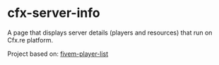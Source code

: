 # cfx-server-info
 A page that displays server details (players and resources) that run on Cfx.re platform.

Project based on: [fivem-player-list](https://github.com/igorovh/fivem-player-list)
